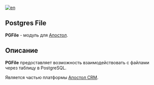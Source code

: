 [![en](https://img.shields.io/badge/lang-en-green.svg)](https://github.com/apostoldevel/module-PGFile/blob/master/README.md)

Postgres File
-
**PGFile** - модуль для [Апостол](https://github.com/apostoldevel/apostol).

Описание
-
**PGFile** предоставляет возможность взаимодействовать с файлами через таблицу в PostgreSQL.

Является частью платформы [Апостол CRM](https://github.com/apostoldevel/db-platform/wiki).